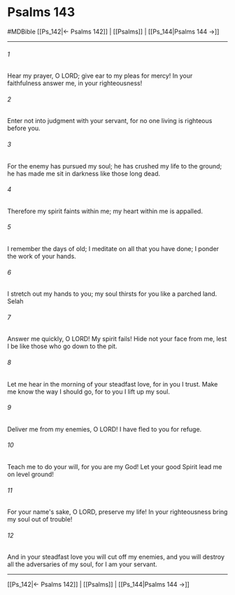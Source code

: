 # Psalms 143
#MDBible
[[Ps_142|← Psalms 142]] | [[Psalms]] | [[Ps_144|Psalms 144 →]]

***

###### 1 

Hear my prayer, O LORD; give ear to my pleas for mercy! In your faithfulness answer me, in your righteousness! 

###### 2 

Enter not into judgment with your servant, for no one living is righteous before you. 

###### 3 

For the enemy has pursued my soul; he has crushed my life to the ground; he has made me sit in darkness like those long dead. 

###### 4 

Therefore my spirit faints within me; my heart within me is appalled. 

###### 5 

I remember the days of old; I meditate on all that you have done; I ponder the work of your hands. 

###### 6 

I stretch out my hands to you; my soul thirsts for you like a parched land. Selah 

###### 7 

Answer me quickly, O LORD! My spirit fails! Hide not your face from me, lest I be like those who go down to the pit. 

###### 8 

Let me hear in the morning of your steadfast love, for in you I trust. Make me know the way I should go, for to you I lift up my soul. 

###### 9 

Deliver me from my enemies, O LORD! I have fled to you for refuge. 

###### 10 

Teach me to do your will, for you are my God! Let your good Spirit lead me on level ground! 

###### 11 

For your name's sake, O LORD, preserve my life! In your righteousness bring my soul out of trouble! 

###### 12 

And in your steadfast love you will cut off my enemies, and you will destroy all the adversaries of my soul, for I am your servant. 

***

[[Ps_142|← Psalms 142]] | [[Psalms]] | [[Ps_144|Psalms 144 →]]
